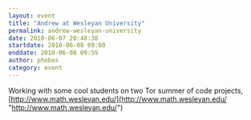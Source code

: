 ```yaml
---
layout: event
title: "Andrew at Wesleyan University"
permalink: andrew-wesleyan-university
date: 2010-06-07 20:48:38
startdate: 2010-06-08 09:00
enddate: 2010-06-08 09:59
author: phobos
category: event
---
```


Working with some cool students on two Tor summer of code projects, [http://www.math.wesleyan.edu/](http://www.math.wesleyan.edu/ "http://www.math.wesleyan.edu/")
